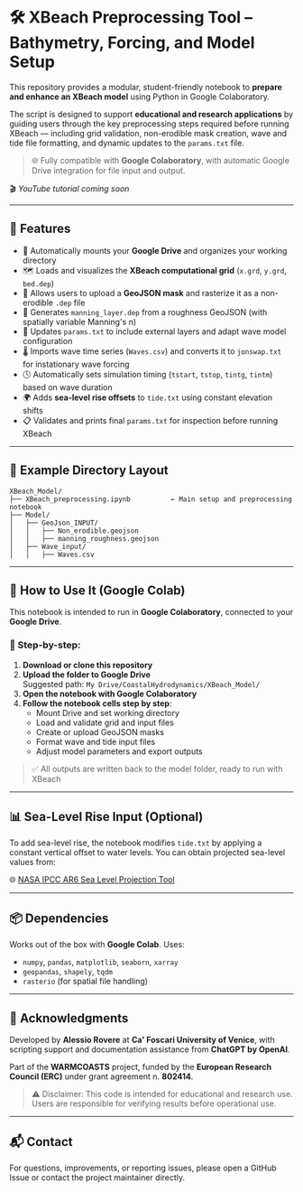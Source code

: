 
# 🛠️ XBeach Preprocessing Tool – Bathymetry, Forcing, and Model Setup

This repository provides a modular, student-friendly notebook to **prepare and enhance an XBeach model** using Python in Google Colaboratory.

The script is designed to support **educational and research applications** by guiding users through the key preprocessing steps required before running XBeach — including grid validation, non-erodible mask creation, wave and tide file formatting, and dynamic updates to the `params.txt` file.

> 🌐 Fully compatible with **Google Colaboratory**, with automatic Google Drive integration for file input and output.

🎬 *YouTube tutorial coming soon*

---

## 🚀 Features

- 📁 Automatically mounts your **Google Drive** and organizes your working directory
- 🗺️ Loads and visualizes the **XBeach computational grid** (`x.grd`, `y.grd`, `bed.dep`)
- 🧱 Allows users to upload a **GeoJSON mask** and rasterize it as a non-erodible `.dep` file
- 🌊 Generates `manning_layer.dep` from a roughness GeoJSON (with spatially variable Manning's n)
- 🔄 Updates `params.txt` to include external layers and adapt wave model configuration
- 🌡️ Imports wave time series (`Waves.csv`) and converts it to `jonswap.txt` for instationary wave forcing
- 🕓 Automatically sets simulation timing (`tstart`, `tstop`, `tintg`, `tintm`) based on wave duration
- 🌍 Adds **sea-level rise offsets** to `tide.txt` using constant elevation shifts
- 📋 Validates and prints final `params.txt` for inspection before running XBeach

---

## 📁 Example Directory Layout

```
XBeach_Model/
├── XBeach_preprocessing.ipynb          ← Main setup and preprocessing notebook
├── Model/
│   ├── GeoJson_INPUT/
│   │   ├── Non_erodible.geojson
│   │   ├── manning_roughness.geojson
│   ├── Wave_input/
│   │   ├── Waves.csv
```

---

## 🧪 How to Use It (Google Colab)

This notebook is intended to run in **Google Colaboratory**, connected to your **Google Drive**.

### 🧭 Step-by-step:

1. **Download or clone this repository**
2. **Upload the folder to Google Drive**  
   Suggested path: `My Drive/CoastalHydrodynamics/XBeach_Model/`
3. **Open the notebook with Google Colaboratory**
4. **Follow the notebook cells step by step**:
   - Mount Drive and set working directory
   - Load and validate grid and input files
   - Create or upload GeoJSON masks
   - Format wave and tide input files
   - Adjust model parameters and export outputs

> ✅ All outputs are written back to the model folder, ready to run with XBeach

---

## 📊 Sea-Level Rise Input (Optional)

To add sea-level rise, the notebook modifies `tide.txt` by applying a constant vertical offset to water levels. You can obtain projected sea-level values from:

🌐 [NASA IPCC AR6 Sea Level Projection Tool](https://sealevel.nasa.gov/ipcc-ar6-sea-level-projection-tool)

---

## 📦 Dependencies

Works out of the box with **Google Colab**. Uses:

- `numpy`, `pandas`, `matplotlib`, `seaborn`, `xarray`
- `geopandas`, `shapely`, `tqdm`
- `rasterio` (for spatial file handling)

---

## 📝 Acknowledgments

Developed by **Alessio Rovere** at **Ca' Foscari University of Venice**, with scripting support and documentation assistance from **ChatGPT by OpenAI**.

Part of the **WARMCOASTS** project, funded by the **European Research Council (ERC)** under grant agreement n. **802414**.

> ⚠️ Disclaimer: This code is intended for educational and research use. Users are responsible for verifying results before operational use.

---

## 📬 Contact

For questions, improvements, or reporting issues, please open a GitHub Issue or contact the project maintainer directly.
